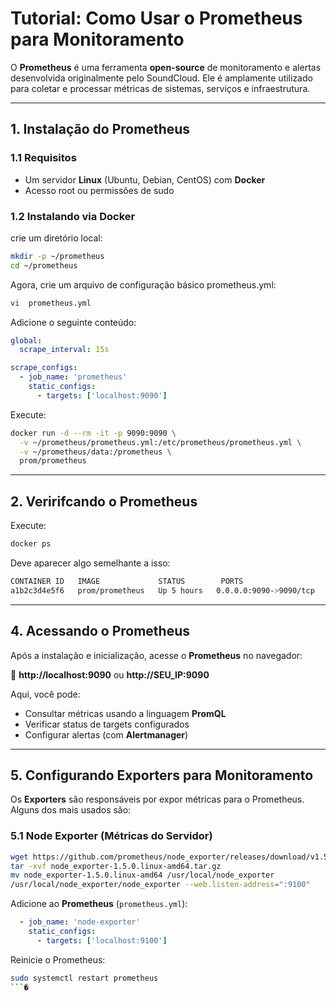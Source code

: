 # **Tutorial: Como Usar o Prometheus para Monitoramento**

O **Prometheus** é uma ferramenta **open-source** de monitoramento e alertas desenvolvida originalmente pelo SoundCloud. Ele é amplamente utilizado para coletar e processar métricas de sistemas, serviços e infraestrutura.

---

## **1. Instalação do Prometheus**
### **1.1 Requisitos**
- Um servidor **Linux** (Ubuntu, Debian, CentOS) com  **Docker**
- Acesso root ou permissões de sudo

### **1.2 Instalando via Docker**

crie um diretório local:

```sh
mkdir -p ~/prometheus
cd ~/prometheus
```

Agora, crie um arquivo de configuração básico prometheus.yml:
```sh
vi  prometheus.yml
```

Adicione o seguinte conteúdo:
```yaml
global:
  scrape_interval: 15s

scrape_configs:
  - job_name: 'prometheus'
    static_configs:
      - targets: ['localhost:9090']
```

Execute:
```sh
docker run -d --rm -it -p 9090:9090 \
  -v ~/prometheus/prometheus.yml:/etc/prometheus/prometheus.yml \
  -v ~/prometheus/data:/prometheus \
  prom/prometheus
```

---

## **2. Veririfcando o Prometheus**
Execute:
```sh
docker ps
```
Deve aparecer algo semelhante a isso:

```bash
CONTAINER ID   IMAGE             STATUS        PORTS                    NAMES
a1b2c3d4e5f6   prom/prometheus   Up 5 hours   0.0.0.0:9090->9090/tcp    prometheus
```


---

## **4. Acessando o Prometheus**
Após a instalação e inicialização, acesse o **Prometheus** no navegador:

🔗 **http://localhost:9090** ou **http://SEU_IP:9090**

Aqui, você pode:
- Consultar métricas usando a linguagem **PromQL**
- Verificar status de targets configurados
- Configurar alertas (com **Alertmanager**)

---

## **5. Configurando Exporters para Monitoramento**
Os **Exporters** são responsáveis por expor métricas para o Prometheus. Alguns dos mais usados são:

### **5.1 Node Exporter (Métricas do Servidor)**
```sh
wget https://github.com/prometheus/node_exporter/releases/download/v1.5.0/node_exporter-1.5.0.linux-amd64.tar.gz
tar -xvf node_exporter-1.5.0.linux-amd64.tar.gz
mv node_exporter-1.5.0.linux-amd64 /usr/local/node_exporter
/usr/local/node_exporter/node_exporter --web.listen-address=":9100"
```
Adicione ao **Prometheus** (`prometheus.yml`):
```yaml
  - job_name: 'node-exporter'
    static_configs:
      - targets: ['localhost:9100']
```
Reinicie o Prometheus:
```sh
sudo systemctl restart prometheus
```�

